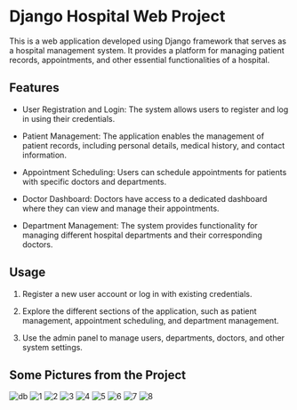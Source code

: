 
# Django Hospital Web Project

This is a web application developed using Django framework that serves as a hospital management system. It provides a platform for managing patient records, appointments, and other essential functionalities of a hospital.

## Features

- User Registration and Login: The system allows users to register and log in using their credentials.

- Patient Management: The application enables the management of patient records, including personal details, medical history, and contact information.

- Appointment Scheduling: Users can schedule appointments for patients with specific doctors and departments.

- Doctor Dashboard: Doctors have access to a dedicated dashboard where they can view and manage their appointments.

- Department Management: The system provides functionality for managing different hospital departments and their corresponding doctors.

## Usage

1. Register a new user account or log in with existing credentials.

2. Explore the different sections of the application, such as patient management, appointment scheduling, and department management.

3. Use the admin panel to manage users, departments, doctors, and other system settings.

## Some Pictures from the Project


![db](https://github.com/kubicix/Hospital-Automation-with-Django-Html-Css-and-SQL/assets/96316375/ec5e3d25-284a-4077-9622-ee164bb0c99d)
![1](https://github.com/kubicix/Hospital-Automation-with-Django-Html-Css-and-SQL/assets/96316375/51b738f2-075c-4fa5-a3fe-6187fcdbfd0f)
![2](https://github.com/kubicix/Hospital-Automation-with-Django-Html-Css-and-SQL/assets/96316375/d9c3fa46-7ada-454f-9a3d-f0fcf1d0fe8a)
![3](https://github.com/kubicix/Hospital-Automation-with-Django-Html-Css-and-SQL/assets/96316375/f831fdbc-6d1e-4e75-b5bb-6fd13a080383)
![4](https://github.com/kubicix/Hospital-Automation-with-Django-Html-Css-and-SQL/assets/96316375/5cfb0d77-8c9a-4da8-9cf0-731d64ef2ff8)
![5](https://github.com/kubicix/Hospital-Automation-with-Django-Html-Css-and-SQL/assets/96316375/9eb18e33-2f67-447a-a038-7e9feba5cf2d)
![6](https://github.com/kubicix/Hospital-Automation-with-Django-Html-Css-and-SQL/assets/96316375/30518852-aab3-40f4-926e-23475544cc18)
![7](https://github.com/kubicix/Hospital-Automation-with-Django-Html-Css-and-SQL/assets/96316375/93da5037-cf28-4586-a4f2-637ab3cc3635)
![8](https://github.com/kubicix/Hospital-Automation-with-Django-Html-Css-and-SQL/assets/96316375/d8459f52-73fe-4eb6-8049-c39d158225eb)
